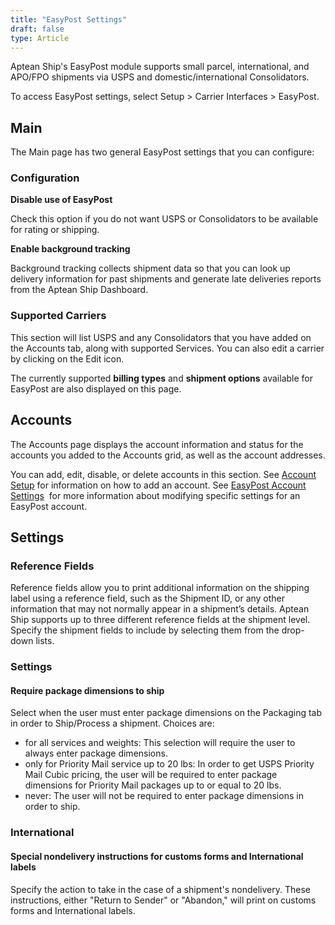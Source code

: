 ```yaml
---
title: "EasyPost Settings"
draft: false
type: Article
---
```


Aptean Ship's EasyPost module supports small parcel, international, and APO/FPO shipments via USPS and domestic/international Consolidators.

To access EasyPost settings, select Setup > Carrier Interfaces > EasyPost.
## Main


The Main page has two general EasyPost settings that you can configure:
### Configuration


**Disable use of EasyPost**

Check this option if you do not want USPS or Consolidators to be available for rating or shipping.

**Enable background tracking**

Background tracking collects shipment data so that you can look up delivery information for past shipments and generate late deliveries reports from the Aptean Ship Dashboard.
### Supported Carriers


This section will list USPS and any Consolidators that you have added on the Accounts tab, along with supported Services. You can also edit a carrier by clicking on the Edit icon.

The currently supported **billing types** and **shipment options** available for EasyPost are also displayed on this page.
## Accounts


The Accounts page displays the account information and status for the accounts you added to the Accounts grid, as well as the account addresses.

You can add, edit, disable, or delete accounts in this section. See [Account Setup](easypost-account-setup.md) for information on how to add an account. See [EasyPost Account Settings](easypost-settings.md)  for more information about modifying specific settings for an EasyPost account.

## Settings

### Reference Fields


Reference fields allow you to print additional information on the shipping label using a reference field, such as the Shipment ID, or any other information that may not normally appear in a shipment’s details. Aptean Ship supports up to three different reference fields at the shipment level. Specify the shipment fields to include by selecting them from the drop-down lists.

### Settings


#### Require package dimensions to ship


Select when the user must enter package dimensions on the Packaging tab in order to Ship/Process a shipment. Choices are:
* for all services and weights: This selection will require the user to always enter package dimensions.
* only for Priority Mail service up to 20 lbs: In order to get USPS Priority Mail Cubic pricing, the user will be required to enter package dimensions for Priority Mail packages up to or equal to 20 lbs.
* never: The user will not be required to enter package dimensions in order to ship.


### International


#### Special nondelivery instructions for customs forms and International labels


Specify the action to take in the case of a shipment's nondelivery. These instructions, either "Return to Sender" or "Abandon," will print on customs forms and International labels.

